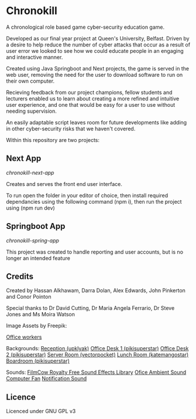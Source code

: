 # Chronokill

A chronological role based game cyber-security education game.

Developed as our final year project at Queen's University, Belfast. Driven by a desire to help reduce the number of cyber attacks that occur as a result of user error we looked to see how we could educate people in an engaging and interactive manner.

Created using Java Springboot and Next projects, the game is served in the web user, removing the need for the user to download software to run on their own computer.

Recieving feedback from our project champions, fellow students and lecturers enabled us to learn about creating a more refined and intuitive user experience, and one that would be easy for a user to use without needing supervision.

An easily adaptable script leaves room for future developments like adding in other cyber-security risks that we haven't covered.

Within this repository are two projects:

## Next App

*chronokill-next-app*

Creates and serves the front end user interface.

To run open the folder in your editor of choice, then install required dependancies using the following command (npm i), then run the project using (npm run dev)

## Springboot App

*chronokill-spring-app*

This project was created to handle reporting and user accounts, but is no longer an intended feature

## Credits

Created by Hassan Alkhawam, Darra Dolan, Alex Edwards, John Pinkerton and Conor Pointon

Special thanks to Dr David Cutting, Dr Maria Angela Ferrario, Dr Steve Jones and Ms Moira Watson

Image Assets by Freepik:

<a href="https://www.freepik.com/free-vector/flat-working-day-scenes-collection_14064667.htm">Office workers</a>

Backgrounds:
<a href="https://www.freepik.com/free-vector/reception-interior-with-lift-modern-foyer-room-with-desk-illumination-couch-elevator-door_12029568.htm">Reception (upklyak)</a>
<a href="https://www.freepik.com/free-vector/office-background-design_9694098.htm">Office Desk 1 (pikisuperstar)</a>
<a href="https://www.freepik.com/free-vector/office-background-theme_9694099.htm">Office Desk 2 (pikisuperstar)</a>
<a href="https://www.freepik.com/free-vector/set-cartoon-control-room-with-server-racks-table-database-data-center-hosting_2669646.htm">Server Room (vectorpocket)</a>
<a href="https://www.freepik.com/free-vector/cozy-cafe-with-modern-design-illustration_3296507.htm">Lunch Room (katemangostar)</a>
<a href="https://www.freepik.com/free-vector/front-view-long-table-office-video-conferencing-background_9462454.htm">Boardroom (pikisuperstar)</a>

Sounds:
<a href="https://filmcow.itch.io/filmcow-sfx">FilmCow Royalty Free Sound Effects Library</a>
<a href="https://pixabay.com/sound-effects/office-ambience-24734/">Ofice Ambient Sound</a>
<a href="https://www.soundsnap.com/computer_fan_2">Computer Fan</a>
<a href="https://www.soundsnap.com/smartphone_notification_synth_chimes_four_alterations_original_vintage_outdated_and_modern_phone_13">Notification Sound</a>

## Licence

Licenced under GNU GPL v3
